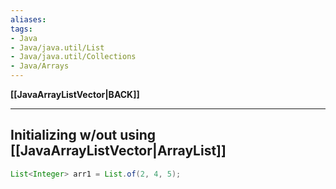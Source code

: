 ```yaml
---
aliases:
tags:
- Java
- Java/java.util/List
- Java/java.util/Collections
- Java/Arrays
---
```

**[[JavaArrayListVector|BACK]]**

---
## Initializing w/out using [[JavaArrayListVector|ArrayList]]
```java
List<Integer> arr1 = List.of(2, 4, 5);
```